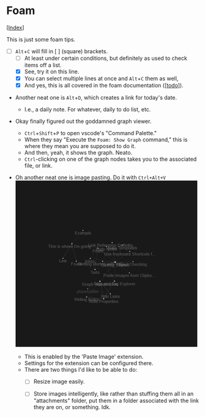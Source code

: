 # Foam
[[Index]]

This is just some foam tips. 
- [ ] `Alt`+`C` will fill in [ ] (square) brackets. 
  - [ ] At least under certain conditions, but definitely as used to check items off a list. 
  - [x] See, try it on this line. 
  - [x] You can select multiple lines at once and `Alt`+`C` them as well, 
  - [x] And yes, this is all covered in the foam documentation ([[todo]]). 

- Another neat one is `Alt`+`D`, which creates a link for today's date. 
  - I.e., a daily note. For whatever, daily to do list, etc. 
  
- Okay finally figured out the goddamned graph viewer. 
  - `Ctrl`+`Shift`+`P` to open vscode's "Command Palette." 
  - When they say "Execute the  `Foam: Show Graph` command," this is where they mean you are supposed to do it. 
  - And then, yeah, it shows the graph. Neato. 
  - `Ctrl`-clicking on one of the graph nodes takes you to the associated file, or link. 

- Oh another neat one is image pasting. Do it with `Ctrl+Alt+V`
![Example](attachments/2021-02-08-14-01-26.png)
  - This is enabled by the 'Paste Image' extension. 
  - Settings for the extension can be configured there. 
  - There are two things I'd like to be able to do:
    - [ ] Resize image easily. 
    - [ ] Store images intelligently, like rather than stuffing them all in an "attachments" folder, put them in a folder associated with the link they are on, or something. Idk. 


[//begin]: # "Autogenerated link references for markdown compatibility"
[Index]: index.md "This is where I'm going to start organizing notes."
[todo]: todo.md "Todo"
[//end]: # "Autogenerated link references"